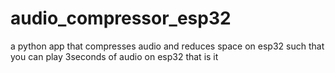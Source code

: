 # audio_compressor_esp32
a python app that compresses audio and reduces space on esp32 such that you can play 3seconds of audio on esp32 that is it 
